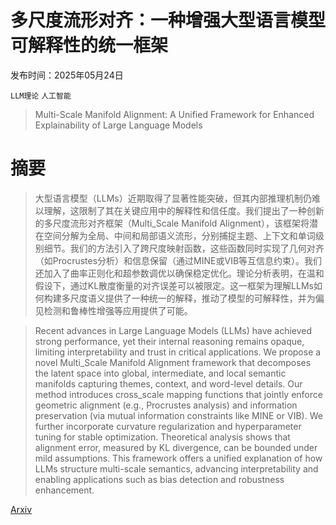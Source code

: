 # 多尺度流形对齐：一种增强大型语言模型可解释性的统一框架

发布时间：2025年05月24日

`LLM理论` `人工智能`

> Multi-Scale Manifold Alignment: A Unified Framework for Enhanced Explainability of Large Language Models

# 摘要

> 大型语言模型（LLMs）近期取得了显著性能突破，但其内部推理机制仍难以理解，这限制了其在关键应用中的解释性和信任度。我们提出了一种创新的多尺度流形对齐框架（Multi_Scale Manifold Alignment），该框架将潜在空间分解为全局、中间和局部语义流形，分别捕捉主题、上下文和单词级别细节。我们的方法引入了跨尺度映射函数，这些函数同时实现了几何对齐（如Procrustes分析）和信息保留（通过MINE或VIB等互信息约束）。我们还加入了曲率正则化和超参数调优以确保稳定优化。理论分析表明，在温和假设下，通过KL散度衡量的对齐误差可以被限定。这一框架为理解LLMs如何构建多尺度语义提供了一种统一的解释，推动了模型的可解释性，并为偏见检测和鲁棒性增强等应用提供了可能。

> Recent advances in Large Language Models (LLMs) have achieved strong performance, yet their internal reasoning remains opaque, limiting interpretability and trust in critical applications. We propose a novel Multi_Scale Manifold Alignment framework that decomposes the latent space into global, intermediate, and local semantic manifolds capturing themes, context, and word-level details. Our method introduces cross_scale mapping functions that jointly enforce geometric alignment (e.g., Procrustes analysis) and information preservation (via mutual information constraints like MINE or VIB). We further incorporate curvature regularization and hyperparameter tuning for stable optimization. Theoretical analysis shows that alignment error, measured by KL divergence, can be bounded under mild assumptions. This framework offers a unified explanation of how LLMs structure multi-scale semantics, advancing interpretability and enabling applications such as bias detection and robustness enhancement.

[Arxiv](https://arxiv.org/abs/2505.20333)